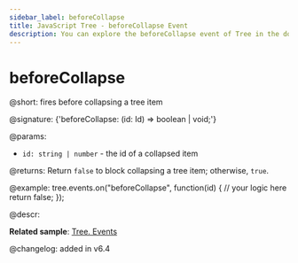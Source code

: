 ```yaml
---
sidebar_label: beforeCollapse
title: JavaScript Tree - beforeCollapse Event 
description: You can explore the beforeCollapse event of Tree in the documentation of the DHTMLX JavaScript UI library. Browse developer guides and API reference, try out code examples and live demos, and download a free 30-day evaluation version of DHTMLX Suite 7.
---
```


# beforeCollapse

@short: fires before collapsing a tree item

@signature: {'beforeCollapse: (id: Id) => boolean | void;'}

@params:
- `id: string | number` - the id of a collapsed item

@returns:
Return `false` to block collapsing  a tree item; otherwise, `true`.

@example:
tree.events.on("beforeCollapse", function(id) {
    // your logic here
    return false;
});

@descr:

**Related sample**: [Tree. Events](https://snippet.dhtmlx.com/vux1ye9g)

@changelog: added in v6.4

[comment]: # (@related: tree/events_handling.md)
